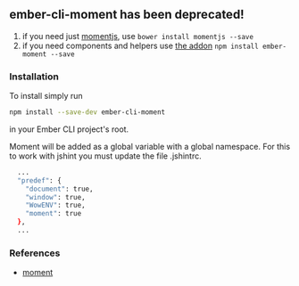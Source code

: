 ## ember-cli-moment has been deprecated!

1. if you need just [momentjs](https://github.com/moment/moment), use ```bower install momentjs --save```
2. if you need components and helpers use [the addon](https://github.com/stefanpenner/ember-moment) ```npm install ember-moment --save```

### Installation

To install simply run

```bash
npm install --save-dev ember-cli-moment
```
in your Ember CLI project's root.

Moment will be added as a global variable with a global namespace. For this to
work with jshint you must update the file .jshintrc.

```bash
  ...
  "predef": {
    "document": true,
    "window": true,
    "WowENV": true,
    "moment": true
  },
  ...

```


### References

* [moment](https://github.com/moment/moment)
